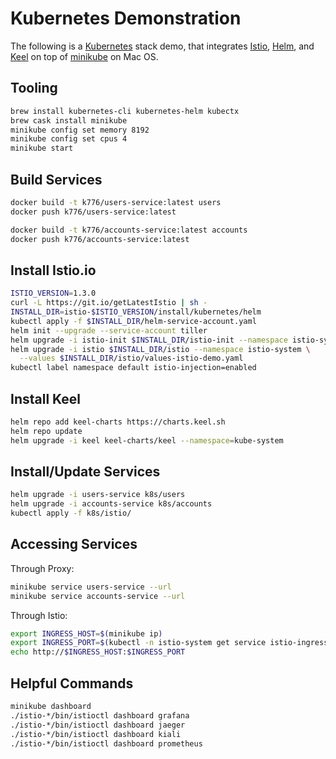 # Kubernetes Demonstration

The following is a [Kubernetes](https://kubernetes.io/) stack demo, that integrates [Istio](https://istio.io/), [Helm](https://helm.sh/), and [Keel](https://keel.sh/) on top of [minikube](https://minikube.sigs.k8s.io/) on Mac OS.

## Tooling

```bash
brew install kubernetes-cli kubernetes-helm kubectx
brew cask install minikube
minikube config set memory 8192
minikube config set cpus 4
minikube start
```

## Build Services

```bash
docker build -t k776/users-service:latest users
docker push k776/users-service:latest

docker build -t k776/accounts-service:latest accounts
docker push k776/accounts-service:latest
```

## Install Istio.io

```bash
ISTIO_VERSION=1.3.0
curl -L https://git.io/getLatestIstio | sh -
INSTALL_DIR=istio-$ISTIO_VERSION/install/kubernetes/helm
kubectl apply -f $INSTALL_DIR/helm-service-account.yaml
helm init --upgrade --service-account tiller
helm upgrade -i istio-init $INSTALL_DIR/istio-init --namespace istio-system
helm upgrade -i istio $INSTALL_DIR/istio --namespace istio-system \
  --values $INSTALL_DIR/istio/values-istio-demo.yaml
kubectl label namespace default istio-injection=enabled
```

## Install Keel

```bash
helm repo add keel-charts https://charts.keel.sh
helm repo update
helm upgrade -i keel keel-charts/keel --namespace=kube-system
```

## Install/Update Services

```bash
helm upgrade -i users-service k8s/users
helm upgrade -i accounts-service k8s/accounts
kubectl apply -f k8s/istio/
```

## Accessing Services

Through Proxy:
```bash
minikube service users-service --url
minikube service accounts-service --url
```

Through Istio:
```bash
export INGRESS_HOST=$(minikube ip)
export INGRESS_PORT=$(kubectl -n istio-system get service istio-ingressgateway -o jsonpath='{.spec.ports[?(@.name=="http2")].nodePort}')
echo http://$INGRESS_HOST:$INGRESS_PORT
```

## Helpful Commands

```bash
minikube dashboard
./istio-*/bin/istioctl dashboard grafana
./istio-*/bin/istioctl dashboard jaeger
./istio-*/bin/istioctl dashboard kiali
./istio-*/bin/istioctl dashboard prometheus
```
